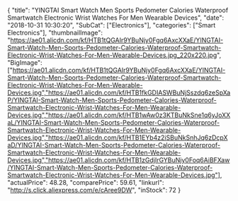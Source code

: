 {
	"title": "YINGTAI Smart Watch Men Sports Pedometer Calories Waterproof Smartwatch Electronic Wrist Watches For Men Wearable Devices",
	"date": "2018-10-31 10:30:20",
	"SubCat": ["Electronics"],
	"categories": ["Smart Electronics"],
	"thumbnailImage": "https://ae01.alicdn.com/kf/HTB1tQGAIr9YBuNjy0Fgq6AxcXXaE/YINGTAI-Smart-Watch-Men-Sports-Pedometer-Calories-Waterproof-Smartwatch-Electronic-Wrist-Watches-For-Men-Wearable-Devices.jpg_220x220.jpg",
	"BigImage": ["https://ae01.alicdn.com/kf/HTB1tQGAIr9YBuNjy0Fgq6AxcXXaE/YINGTAI-Smart-Watch-Men-Sports-Pedometer-Calories-Waterproof-Smartwatch-Electronic-Wrist-Watches-For-Men-Wearable-Devices.jpg","https://ae01.alicdn.com/kf/HTB1fkGDIASWBuNjSszdq6zeSpXaP/YINGTAI-Smart-Watch-Men-Sports-Pedometer-Calories-Waterproof-Smartwatch-Electronic-Wrist-Watches-For-Men-Wearable-Devices.jpg","https://ae01.alicdn.com/kf/HTB1wAw0z3KTBuNkSne1q6yJoXXaL/YINGTAI-Smart-Watch-Men-Sports-Pedometer-Calories-Waterproof-Smartwatch-Electronic-Wrist-Watches-For-Men-Wearable-Devices.jpg","https://ae01.alicdn.com/kf/HTB1EYb4z2iSBuNkSnhJq6zDcpXaD/YINGTAI-Smart-Watch-Men-Sports-Pedometer-Calories-Waterproof-Smartwatch-Electronic-Wrist-Watches-For-Men-Wearable-Devices.jpg","https://ae01.alicdn.com/kf/HTB1zGdjIrGYBuNjy0Foq6AiBFXaw/YINGTAI-Smart-Watch-Men-Sports-Pedometer-Calories-Waterproof-Smartwatch-Electronic-Wrist-Watches-For-Men-Wearable-Devices.jpg"],
	"actualPrice": 48.28,
	"comparePrice": 59.61,
	"linkurl": "http://s.click.aliexpress.com/e/cAree9DW",
	"inStock": 72
}
